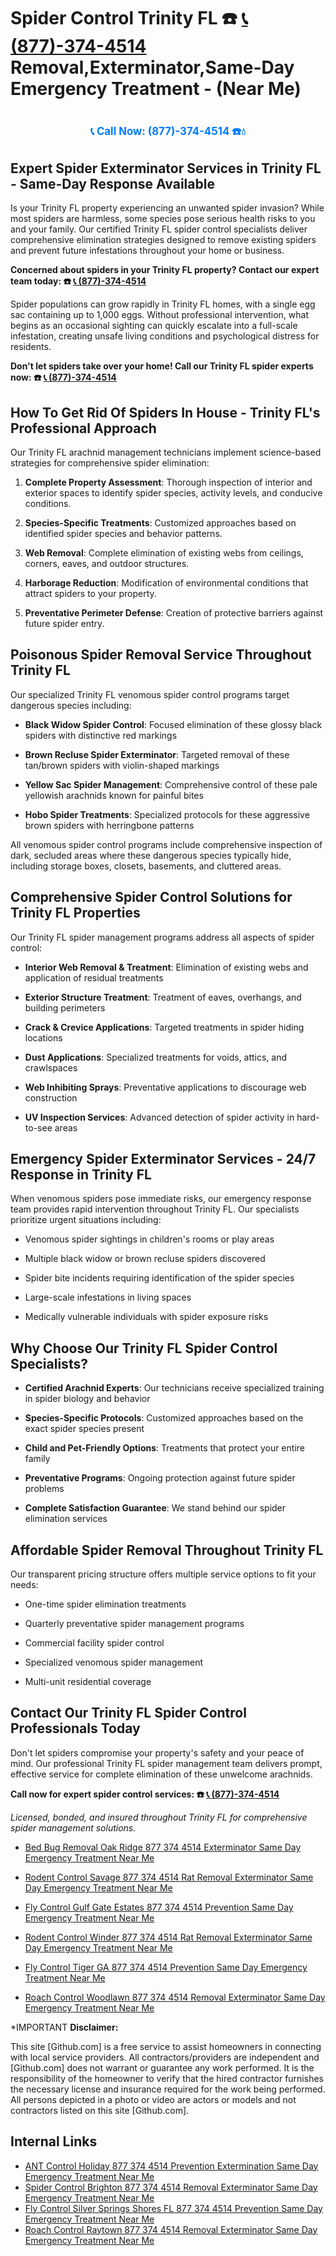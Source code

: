 # Spider Control Trinity FL ☎️ [📞 (877)-374-4514](https://pest-control-4514.netlify.app) Removal,Exterminator,Same-Day Emergency Treatment - (Near Me)
# 

<p align="center" style="font-size: 1.2em; font-weight: bold; margin: 20px 0;">
  <a href="https://pest-control-4514.netlify.app" target="_blank" style="color: #007BFF; text-decoration: none;">📞 Call Now: (877)-374-4514 ☎️💧</a>
</p>

## Expert Spider Exterminator Services in Trinity FL - Same-Day Response Available

Is your Trinity FL property experiencing an unwanted spider invasion? While most spiders are harmless, some species pose serious health risks to you and your family. Our certified Trinity FL spider control specialists deliver comprehensive elimination strategies designed to remove existing spiders and prevent future infestations throughout your home or business.

**Concerned about spiders in your Trinity FL property? Contact our expert team today: ☎️ [📞 (877)-374-4514](https://pest-control-4514.netlify.app)**

Spider populations can grow rapidly in Trinity FL homes, with a single egg sac containing up to 1,000 eggs. Without professional intervention, what begins as an occasional sighting can quickly escalate into a full-scale infestation, creating unsafe living conditions and psychological distress for residents.

**Don't let spiders take over your home! Call our Trinity FL spider experts now: ☎️ [📞 (877)-374-4514](https://pest-control-4514.netlify.app)**

## How To Get Rid Of Spiders In House - Trinity FL's Professional Approach

Our Trinity FL arachnid management technicians implement science-based strategies for comprehensive spider elimination:

1. **Complete Property Assessment**: Thorough inspection of interior and exterior spaces to identify spider species, activity levels, and conducive conditions.

2. **Species-Specific Treatments**: Customized approaches based on identified spider species and behavior patterns.

3. **Web Removal**: Complete elimination of existing webs from ceilings, corners, eaves, and outdoor structures.

4. **Harborage Reduction**: Modification of environmental conditions that attract spiders to your property.

5. **Preventative Perimeter Defense**: Creation of protective barriers against future spider entry.

## Poisonous Spider Removal Service Throughout Trinity FL

Our specialized Trinity FL venomous spider control programs target dangerous species including:

- **Black Widow Spider Control**: Focused elimination of these glossy black spiders with distinctive red markings

- **Brown Recluse Spider Exterminator**: Targeted removal of these tan/brown spiders with violin-shaped markings

- **Yellow Sac Spider Management**: Comprehensive control of these pale yellowish arachnids known for painful bites

- **Hobo Spider Treatments**: Specialized protocols for these aggressive brown spiders with herringbone patterns

All venomous spider control programs include comprehensive inspection of dark, secluded areas where these dangerous species typically hide, including storage boxes, closets, basements, and cluttered areas.

## Comprehensive Spider Control Solutions for Trinity FL Properties

Our Trinity FL spider management programs address all aspects of spider control:

- **Interior Web Removal & Treatment**: Elimination of existing webs and application of residual treatments

- **Exterior Structure Treatment**: Treatment of eaves, overhangs, and building perimeters

- **Crack & Crevice Applications**: Targeted treatments in spider hiding locations

- **Dust Applications**: Specialized treatments for voids, attics, and crawlspaces

- **Web Inhibiting Sprays**: Preventative applications to discourage web construction

- **UV Inspection Services**: Advanced detection of spider activity in hard-to-see areas

## Emergency Spider Exterminator Services - 24/7 Response in Trinity FL

When venomous spiders pose immediate risks, our emergency response team provides rapid intervention throughout Trinity FL. Our specialists prioritize urgent situations including:

- Venomous spider sightings in children's rooms or play areas

- Multiple black widow or brown recluse spiders discovered

- Spider bite incidents requiring identification of the spider species

- Large-scale infestations in living spaces

- Medically vulnerable individuals with spider exposure risks

## Why Choose Our Trinity FL Spider Control Specialists?

- **Certified Arachnid Experts**: Our technicians receive specialized training in spider biology and behavior

- **Species-Specific Protocols**: Customized approaches based on the exact spider species present

- **Child and Pet-Friendly Options**: Treatments that protect your entire family

- **Preventative Programs**: Ongoing protection against future spider problems

- **Complete Satisfaction Guarantee**: We stand behind our spider elimination services

## Affordable Spider Removal Throughout Trinity FL

Our transparent pricing structure offers multiple service options to fit your needs:

- One-time spider elimination treatments

- Quarterly preventative spider management programs

- Commercial facility spider control

- Specialized venomous spider management

- Multi-unit residential coverage

## Contact Our Trinity FL Spider Control Professionals Today

Don't let spiders compromise your property's safety and your peace of mind. Our professional Trinity FL spider management team delivers prompt, effective service for complete elimination of these unwelcome arachnids.

**Call now for expert spider control services: ☎️ [📞 (877)-374-4514](https://pest-control-4514.netlify.app)**

*Licensed, bonded, and insured throughout Trinity FL for comprehensive spider management solutions.*


- [Bed Bug Removal Oak Ridge 877 374 4514 Exterminator Same Day Emergency Treatment Near Me](https://github.com/allyoucaneatsushiin/pest-control/blob/main/Bed-Bug-Removal-Oak-Ridge-877-374-4514-Exterminator-Same-Day-Emergency-Treatment-Near-Me.md)
- [Rodent Control Savage 877 374 4514 Rat Removal Exterminator Same Day Emergency Treatment Near Me](https://github.com/allyoucaneatsushiin/pest-control/blob/main/Rodent-Control-Savage-877-374-4514-Rat-Removal-Exterminator-Same-Day-Emergency-Treatment-Near-Me.md)
- [Fly Control Gulf Gate Estates 877 374 4514 Prevention Same Day Emergency Treatment Near Me](https://github.com/allyoucaneatsushiin/pest-control/blob/main/Fly-Control-Gulf-Gate-Estates-877-374-4514-Prevention-Same-Day-Emergency-Treatment-Near-Me.md)


- [Rodent Control Winder 877 374 4514 Rat Removal Exterminator Same Day Emergency Treatment Near Me](https://github.com/allyoucaneatsushiin/pest-control/blob/main/Rodent-Control-Winder-877-374-4514-Rat-Removal-Exterminator-Same-Day-Emergency-Treatment-Near-Me.md)
- [Fly Control Tiger GA 877 374 4514 Prevention Same Day Emergency Treatment Near Me](https://github.com/allyoucaneatsushiin/pest-control/blob/main/Fly-Control-Tiger-GA-877-374-4514-Prevention-Same-Day-Emergency-Treatment-Near-Me.md)
- [Roach Control Woodlawn 877 374 4514 Removal Exterminator Same Day Emergency Treatment Near Me](https://github.com/allyoucaneatsushiin/pest-control/blob/main/Roach-Control-Woodlawn-877-374-4514-Removal-Exterminator-Same-Day-Emergency-Treatment-Near-Me.md)


*IMPORTANT **Disclaimer:**  

This site [Github.com] is a free service to assist homeowners in connecting with local service providers. All contractors/providers are independent and [Github.com] does not warrant or guarantee any work performed. It is the responsibility of the homeowner to verify that the hired contractor furnishes the necessary license and insurance required for the work being performed. All persons depicted in a photo or video are actors or models and not contractors listed on this site [Github.com].


## Internal Links
- [ANT Control Holiday 877 374 4514 Prevention Extermination Same Day Emergency Treatment Near Me](https://github.com/allyoucaneatsushiin/pest-control/blob/main/ANT-Control-Holiday-877-374-4514-Prevention-Extermination-Same-Day-Emergency-Treatment-Near-Me.md)
- [Spider Control Brighton 877 374 4514 Removal Exterminator Same Day Emergency Treatment Near Me](https://github.com/allyoucaneatsushiin/pest-control/blob/main/Spider-Control-Brighton-877-374-4514-Removal-Exterminator-Same-Day-Emergency-Treatment-Near-Me.md)
- [Fly Control Silver Springs Shores FL 877 374 4514 Prevention Same Day Emergency Treatment Near Me](https://github.com/allyoucaneatsushiin/pest-control/blob/main/Fly-Control-Silver-Springs-Shores-FL-877-374-4514-Prevention-Same-Day-Emergency-Treatment-Near-Me.md)
- [Roach Control Raytown 877 374 4514 Removal Exterminator Same Day Emergency Treatment Near Me](https://github.com/allyoucaneatsushiin/pest-control/blob/main/Roach-Control-Raytown-877-374-4514-Removal-Exterminator-Same-Day-Emergency-Treatment-Near-Me.md)

